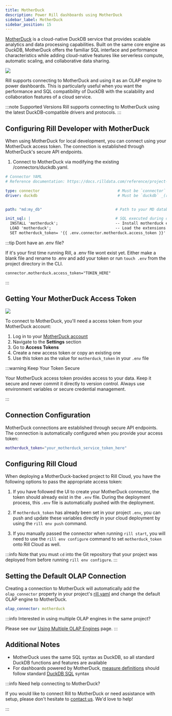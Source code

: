 ```yaml
---
title: MotherDuck
description: Power Rill dashboards using MotherDuck
sidebar_label: MotherDuck
sidebar_position: 15
---
```


[MotherDuck](https://motherduck.com/) is a cloud-native DuckDB service that provides scalable analytics and data processing capabilities. Built on the same core engine as DuckDB, MotherDuck offers the familiar SQL interface and performance characteristics while adding cloud-native features like serverless compute, automatic scaling, and collaborative data sharing.


<img src='/img/reference/olap-engines/motherduck/rill-developer.png' class='rounded-gif' />
<br />



Rill supports connecting to MotherDuck and using it as an OLAP engine to power dashboards. This is particularly useful when you want the performance and SQL compatibility of DuckDB with the scalability and collaboration features of a cloud service.

:::note Supported Versions
Rill supports connecting to MotherDuck using the latest DuckDB-compatible drivers and protocols.
:::

## Configuring Rill Developer with MotherDuck

When using MotherDuck for local development, you can connect using your MotherDuck access token. The connection is established through MotherDuck's secure API endpoints.

1. Connect to MotherDuck via modifying the existing /connectors/duckdb.yaml. 

```yaml
# Connector YAML
# Reference documentation: https://docs.rilldata.com/reference/project-files/connectors

type: connector                                  # Must be `connector` (required)
driver: duckdb                                   # Must be `duckdb` _(required)_


path: "md:my_db"                                # Path to your MD database

init_sql: |                                     # SQL executed during database initialization.
  INSTALL 'motherduck';                         -- Install motherduck extension
  LOAD 'motherduck';                            -- Load the extensions
  SET motherduck_token= '{{ .env.connector.motherduck.access_token }}' -- Define the motherduck token
```

:::tip Dont have an .env file?

If it's your first time running Rill, a .env file wont exist yet. Either make a blank file and rename to .env and add your token or run `touch .env` from the project directory in the CLI.

```
connector.motherduck.access_token="TOKEN_HERE"
```

:::

## Getting Your MotherDuck Access Token

<img src='/img/reference/olap-engines/motherduck/service-token.png' class='rounded-gif' />
<br />


To connect to MotherDuck, you'll need a access token from your MotherDuck account:

1. Log in to your [MotherDuck account](https://motherduck.com/)
2. Navigate to the **Settings** section
3. Go to **Access Tokens**
4. Create a new access token or copy an existing one
5. Use this token as the value for `motherduck_token` in your `.env` file

:::warning Keep Your Token Secure

Your MotherDuck access token provides access to your data. Keep it secure and never commit it directly to version control. Always use environment variables or secure credential management.

:::

## Connection Configuration

MotherDuck connections are established through secure API endpoints. The connection is automatically configured when you provide your access token:

```bash
motherduck_token="your_motherduck_service_token_here"
```

## Configuring Rill Cloud

When deploying a MotherDuck-backed project to Rill Cloud, you have the following options to pass the appropriate access token:

1. If you have followed the UI to create your MotherDuck connector, the token should already exist in the `.env` file. During the deployment process, this `.env` file is automatically pushed with the deployment.

2. If `motherduck_token` has already been set in your project `.env`, you can push and update these variables directly in your cloud deployment by using the `rill env push` command.

3. If you manually passed the connector when running `rill start`, you will need to use the `rill env configure` command to set `motherduck_token` onto Rill Cloud as well.

:::info
Note that you must `cd` into the Git repository that your project was deployed from before running `rill env configure`.
:::

## Setting the Default OLAP Connection

Creating a connection to MotherDuck will automatically add the `olap_connector` property in your project's [rill.yaml](/reference/project-files/rill-yaml) and change the default OLAP engine to MotherDuck.

```yaml
olap_connector: motherduck
```

:::info Interested in using multiple OLAP engines in the same project?

Please see our [Using Multiple OLAP Engines](/connect/olap/multiple-olap) page.
:::


## Additional Notes

- MotherDuck uses the same SQL syntax as DuckDB, so all standard DuckDB functions and features are available
- For dashboards powered by MotherDuck, [measure definitions](/build/metrics-view/#measures) should follow standard [DuckDB SQL](https://duckdb.org/docs/sql/introduction) syntax

:::info Need help connecting to MotherDuck?

If you would like to connect Rill to MotherDuck or need assistance with setup, please don't hesitate to [contact us](/contact). We'd love to help!

:::
